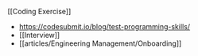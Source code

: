 [[Coding Exercise]]


- https://codesubmit.io/blog/test-programming-skills/
- [[Interview]]
- [[articles/Engineering Management/Onboarding]]